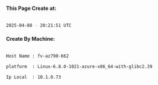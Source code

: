 
   
#### This Page Create at:

```bash

2025-04-08 - 20:21:51 UTC

```

#### Create By Machine:

```bash

Host Name : fv-az790-662

platform  : Linux-6.8.0-1021-azure-x86_64-with-glibc2.39

Ip Local  : 10.1.0.73

```

